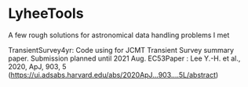# LyheeTools
A few rough solutions for astronomical data handling problems I met

TransientSurvey4yr: Code using for JCMT Transient Survey summary paper. Submission planned until 2021 Aug.
EC53Paper : Lee Y.-H. et al., 2020, ApJ, 903, 5 (https://ui.adsabs.harvard.edu/abs/2020ApJ...903....5L/abstract)

